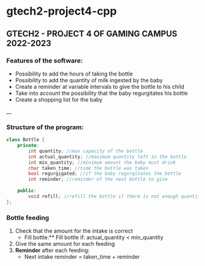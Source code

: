 # gtech2-project4-cpp
## GTECH2 - PROJECT 4 OF GAMING CAMPUS 2022-2023


### **Features of the software:**
- Possibility to add the hours of taking the bottle
- Possibility to add the quantity of milk ingested by the baby
- Create a reminder at variable intervals to give the bottle to his child
- Take into account the possibility that the baby regurgitates his bottle
- Create a shopping list for the baby

__

### **Structure of the program:**
```cpp
class Bottle {
	private:
		int quantity; //max capacity of the bottle
		int actual_quantity; //maximum quantity left in the bottle
		int min_quantity; //minimum amount the baby must drink
		char taken_time; //time the bottle was taken
		bool regurgigated; //if the baby regurgitates the bottle
		int reminder; //reminder of the next bottle to give
	
	public:
		void refill; //refill the bottle if there is not enough quantity in it
};
```

### **Bottle feeding**
1. Check that the amount for the intake is correct
	- Fill bottle:** Fill bottle if: actual_quantity < min_quantity
2. Give the same amount for each feeding
3. **Reminder** after each feeding:
	- Next intake reminder = taken_time + reminder